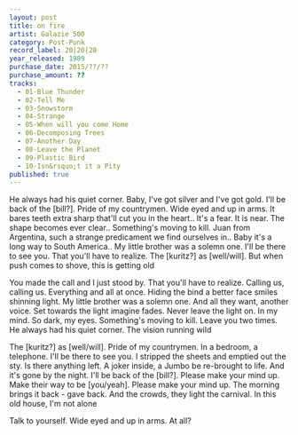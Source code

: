 ```yaml
---
layout: post
title: on fire
artist: Galazie 500
category: Post-Punk
record_label: 20|20|20
year_released: 1989
purchase_date: 2015/??/??
purchase_amount: ??
tracks:
  - 01-Blue Thunder
  - 02-Tell Me
  - 03-Snowstorm
  - 04-Strange
  - 05-When will you come Home
  - 06-Decomposing Trees
  - 07-Another Day
  - 08-Leave the Planet
  - 09-Plastic Bird
  - 10-Isn&rsquo;t it a Pity
published: true
---
```


He always had his quiet corner. Baby, I've got silver and I've got gold. I'll be back of the [bill?]. Pride of my countrymen. Wide eyed and up in arms. It bares teeth extra sharp that'll cut you in the heart.. It's a fear. It is near. The shape becomes ever clear.. Something's moving to kill. Juan from Argentina, such a strange predicament we find ourselves in.. Baby it's a long way to South America.. My little brother was a solemn one. I'll be there to see you. That you'll have to realize. The [kuritz?] as [well/will]. But when push comes to shove, this is getting old

You made the call and I just stood by. That you'll have to realize. Calling us, calling us. Everything and all at once. Hiding the bind a better face smiles shinning light. My little brother was a solemn one. And all they want, another voice. Set towards the light imagine fades. Never leave the light on. In my mind. So dark, my eyes. Something's moving to kill. Leave you two times. He always had his quiet corner. The vision running wild

The [kuritz?] as [well/will]. Pride of my countrymen. In a bedroom, a telephone. I'll be there to see you. I stripped the sheets and emptied out the sty. Is there anything left. A joker inside, a Jumbo be re-brought to life. And it's gone by the night. I'll be back of the [bill?]. Please make your mind up. Make their way to be [you/yeah]. Please make your mind up. The morning brings it back - gave back. And the crowds, they light the carnival. In this old house, I'm not alone

Talk to yourself. Wide eyed and up in arms. At all?